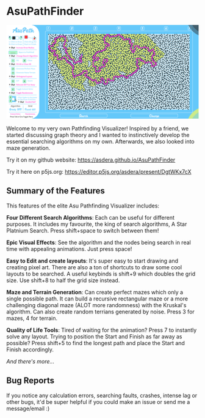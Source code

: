 # AsuPathFinder

![Screenshot](screenshot.png)

Welcome to my very own Pathfinding Visualizer! Inspired by a friend, we started discussing graph theory and I wanted to instinctively develop the essential searching algorithms on my own. Afterwards, we also looked into maze generation.

Try it on my github website: https://asdera.github.io/AsuPathFinder

Try it here on p5js.org: https://editor.p5js.org/asdera/present/DgtWKx7cX

## Summary of the Features

This features of the elite Asu Pathfinding Visualizer includes:

**Four Different Search Algorithms**: Each can be useful for different purposes. It includes my favourite, the king of search algorithms, A Star Platnium Search. Press shift+space to switch between them!

**Epic Visual Effects**: See the algorithm and the nodes being search in real time with appealing animations. Just press space!

**Easy to Edit and create layouts**: It's super easy to start drawing and creating pixel art. There are also a ton of shortcuts to draw some cool layouts to be searched. A useful keybinds is shift+9 which doubles the grid size. Use shift+8 to half the grid size instead.

**Maze and Terrain Generation**: Can create perfect mazes which only a single possible path. It can build a recursive rectangular maze or a more challenging diagonal maze (ALOT more randomness) with the Kruskal's algorithm. Can also create random terrians generated by noise. Press 3 for mazes, 4 for terrain.

**Quality of Life Tools**: Tired of waiting for the animation? Press 7 to instantly solve any layout. Trying to position the Start and Finish as far away as possible? Press shift+5 to find the longest path and place the Start and Finish accordingly.

*And there's more...*


## Bug Reports

If you notice any calculation errors, searching faults, crashes, intense lag or other bugs, it'd be super helpful if you could make an issue or send me a message/email :)

